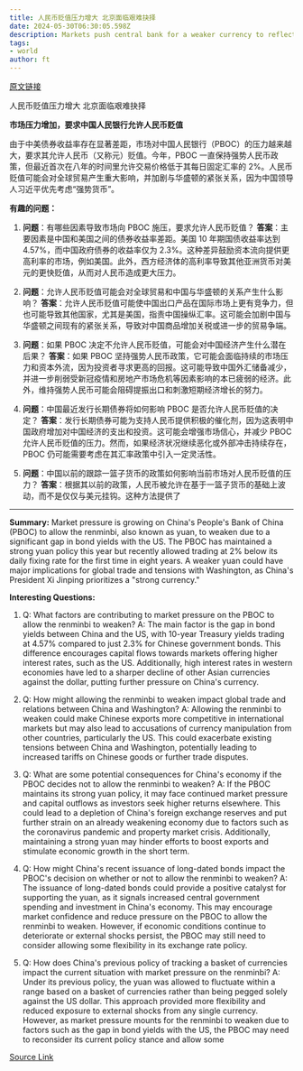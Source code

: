 ```yaml
---
title: 人民币贬值压力增大 北京面临艰难抉择
date: 2024-05-30T06:30:05.598Z
description: Markets push central bank for a weaker currency to reflect the gap in bond yields with the US
tags: 
- world
author: ft
---
```


[原文链接](https://ft.com/content/38581427-efe3-4261-b51a-32c521ee6355)

人民币贬值压力增大 北京面临艰难抉择

**市场压力增加，要求中国人民银行允许人民币贬值**

由于中美债券收益率存在显著差距，市场对中国人民银行（PBOC）的压力越来越大，要求其允许人民币（又称元）贬值。今年，PBOC 一直保持强势人民币政策，但最近首次在八年的时间里允许交易价格低于其每日固定汇率的 2%。人民币贬值可能会对全球贸易产生重大影响，并加剧与华盛顿的紧张关系，因为中国领导人习近平优先考虑“强势货币”。

**有趣的问题：**

1. **问题**：有哪些因素导致市场向 PBOC 施压，要求允许人民币贬值？
   **答案**：主要因素是中国和美国之间的债券收益率差距。美国 10 年期国债收益率达到 4.57%，而中国政府债券的收益率仅为 2.3%。这种差异鼓励资本流向提供更高利率的市场，例如美国。此外，西方经济体的高利率导致其他亚洲货币对美元的更快贬值，从而对人民币造成更大压力。

2. **问题**：允许人民币贬值可能会对全球贸易和中国与华盛顿的关系产生什么影响？
   **答案**：允许人民币贬值可能使中国出口产品在国际市场上更有竞争力，但也可能导致其他国家，尤其是美国，指责中国操纵汇率。这可能会加剧中国与华盛顿之间现有的紧张关系，导致对中国商品增加关税或进一步的贸易争端。

3. **问题**：如果 PBOC 决定不允许人民币贬值，可能会对中国经济产生什么潜在后果？
   **答案**：如果 PBOC 坚持强势人民币政策，它可能会面临持续的市场压力和资本外流，因为投资者寻求更高的回报。这可能导致中国外汇储备减少，并进一步削弱受新冠疫情和房地产市场危机等因素影响的本已疲弱的经济。此外，维持强势人民币可能会阻碍提振出口和刺激短期经济增长的努力。

4. **问题**：中国最近发行长期债券将如何影响 PBOC 是否允许人民币贬值的决定？
   **答案**：发行长期债券可能为支持人民币提供积极的催化剂，因为这表明中国政府增加对中国经济的支出和投资。这可能会增强市场信心，并减少 PBOC 允许人民币贬值的压力。然而，如果经济状况继续恶化或外部冲击持续存在，PBOC 仍可能需要考虑在其汇率政策中引入一定灵活性。

5. **问题**：中国以前的跟踪一篮子货币的政策如何影响当前市场对人民币贬值的压力？
   **答案**：根据其以前的政策，人民币被允许在基于一篮子货币的基础上波动，而不是仅仅与美元挂钩。这种方法提供了

---

**Summary:**
Market pressure is growing on China's People's Bank of China (PBOC) to allow the renminbi, also known as yuan, to weaken due to a significant gap in bond yields with the US. The PBOC has maintained a strong yuan policy this year but recently allowed trading at 2% below its daily fixing rate for the first time in eight years. A weaker yuan could have major implications for global trade and tensions with Washington, as China's President Xi Jinping prioritizes a "strong currency."

**Interesting Questions:**
1. Q: What factors are contributing to market pressure on the PBOC to allow the renminbi to weaken? 
   A: The main factor is the gap in bond yields between China and the US, with 10-year Treasury yields trading at 4.57% compared to just 2.3% for Chinese government bonds. This difference encourages capital flows towards markets offering higher interest rates, such as the US. Additionally, high interest rates in western economies have led to a sharper decline of other Asian currencies against the dollar, putting further pressure on China's currency.
   
2. Q: How might allowing the renminbi to weaken impact global trade and relations between China and Washington? 
   A: Allowing the renminbi to weaken could make Chinese exports more competitive in international markets but may also lead to accusations of currency manipulation from other countries, particularly the US. This could exacerbate existing tensions between China and Washington, potentially leading to increased tariffs on Chinese goods or further trade disputes.
   
3. Q: What are some potential consequences for China's economy if the PBOC decides not to allow the renminbi to weaken? 
   A: If the PBOC maintains its strong yuan policy, it may face continued market pressure and capital outflows as investors seek higher returns elsewhere. This could lead to a depletion of China's foreign exchange reserves and put further strain on an already weakening economy due to factors such as the coronavirus pandemic and property market crisis. Additionally, maintaining a strong yuan may hinder efforts to boost exports and stimulate economic growth in the short term.
   
4. Q: How might China's recent issuance of long-dated bonds impact the PBOC's decision on whether or not to allow the renminbi to weaken? 
   A: The issuance of long-dated bonds could provide a positive catalyst for supporting the yuan, as it signals increased central government spending and investment in China's economy. This may encourage market confidence and reduce pressure on the PBOC to allow the renminbi to weaken. However, if economic conditions continue to deteriorate or external shocks persist, the PBOC may still need to consider allowing some flexibility in its exchange rate policy.
   
5. Q: How does China's previous policy of tracking a basket of currencies impact the current situation with market pressure on the renminbi? 
   A: Under its previous policy, the yuan was allowed to fluctuate within a range based on a basket of currencies rather than being pegged solely against the US dollar. This approach provided more flexibility and reduced exposure to external shocks from any single currency. However, as market pressure mounts for the renminbi to weaken due to factors such as the gap in bond yields with the US, the PBOC may need to reconsider its current policy stance and allow some

[Source Link](https://ft.com/content/38581427-efe3-4261-b51a-32c521ee6355)

